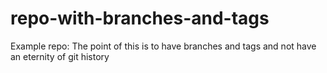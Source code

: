 # repo-with-branches-and-tags
Example repo: The point of this is to have branches and tags and not have an eternity of git history
